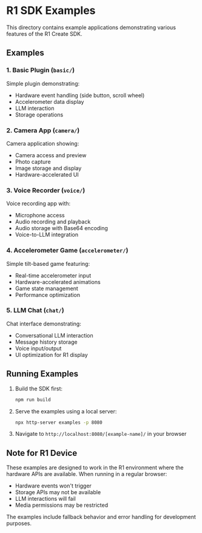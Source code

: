 # R1 SDK Examples

This directory contains example applications demonstrating various features of the R1 Create SDK.

## Examples

### 1. Basic Plugin (`basic/`)
Simple plugin demonstrating:
- Hardware event handling (side button, scroll wheel)
- Accelerometer data display
- LLM interaction
- Storage operations

### 2. Camera App (`camera/`)
Camera application showing:
- Camera access and preview
- Photo capture
- Image storage and display
- Hardware-accelerated UI

### 3. Voice Recorder (`voice/`)
Voice recording app with:
- Microphone access
- Audio recording and playback
- Audio storage with Base64 encoding
- Voice-to-LLM integration

### 4. Accelerometer Game (`accelerometer/`)
Simple tilt-based game featuring:
- Real-time accelerometer input
- Hardware-accelerated animations
- Game state management
- Performance optimization

### 5. LLM Chat (`chat/`)
Chat interface demonstrating:
- Conversational LLM interaction
- Message history storage
- Voice input/output
- UI optimization for R1 display

## Running Examples

1. Build the SDK first:
   ```bash
   npm run build
   ```

2. Serve the examples using a local server:
   ```bash
   npx http-server examples -p 8080
   ```

3. Navigate to `http://localhost:8080/[example-name]/` in your browser

## Note for R1 Device

These examples are designed to work in the R1 environment where the hardware APIs are available. When running in a regular browser:
- Hardware events won't trigger
- Storage APIs may not be available
- LLM interactions will fail
- Media permissions may be restricted

The examples include fallback behavior and error handling for development purposes.